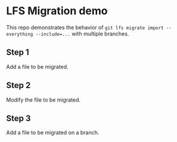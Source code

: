 # LFS Migration demo
This repo demonstrates the behavior of `git lfs migrate import --everything --include=...` with multiple branches.
## Step 1
Add a file to be migrated.
## Step 2
Modify the file to be migrated.
## Step 3
Add a file to be migrated on a branch.
